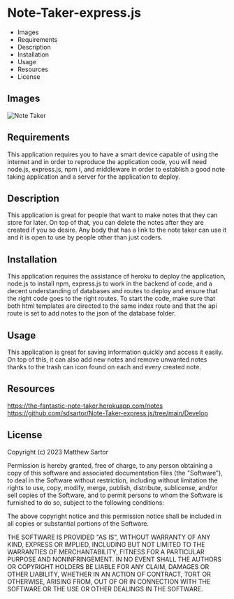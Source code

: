 # Note-Taker-express.js

* Images
* Requirements
* Description
* Installation
* Usage
* Resources
* License




## Images
![Note Taker](https://user-images.githubusercontent.com/116858656/224250107-e5ad40dd-7cea-432c-82bc-def62b0c6eb0.gif)


## Requirements
This application requires you to have a smart device capable of using the internet and in order to reproduce the application code, you will need node.js, express.js, npm i, and middleware in order to establish a good note taking application and a server for the application to deploy.


## Description
This application is great for people that want to make notes that they can store for later.  On top of that, you can delete the notes after they are created if you so desire.  Any body that has a link to the note taker can use it and it is open to use by people other than just coders.


## Installation
This application requires the assistance of heroku to deploy the application, node.js to install npm, express.js to work in the backend of code, and a decent understanding of databases and routes to deploy and ensure that the right code goes to the right routes.  To start the code, make sure that both html templates are directed to the same index route and that the api route is set to add notes to the json of the database folder.


## Usage
This application is great for saving information quickly and access it easily.  On top of this, it can also add new notes and remove unwanted notes thanks to the trash can icon found on each and every created note.


## Resources
https://the-fantastic-note-taker.herokuapp.com/notes
https://github.com/sdsartor/Note-Taker-express.js/tree/main/Develop


## License
Copyright (c) 2023 Matthew Sartor

Permission is hereby granted, free of charge, to any person obtaining a copy of this software and associated documentation files (the "Software"), to deal in the Software without restriction, including without limitation the rights to use, copy, modify, merge, publish, distribute, sublicense, and/or sell copies of the Software, and to permit persons to whom the Software is furnished to do so, subject to the following conditions:

The above copyright notice and this permission notice shall be included in all copies or substantial portions of the Software.

THE SOFTWARE IS PROVIDED "AS IS", WITHOUT WARRANTY OF ANY KIND, EXPRESS OR IMPLIED, INCLUDING BUT NOT LIMITED TO THE WARRANTIES OF MERCHANTABILITY, FITNESS FOR A PARTICULAR PURPOSE AND NONINFRINGEMENT. IN NO EVENT SHALL THE AUTHORS OR COPYRIGHT HOLDERS BE LIABLE FOR ANY CLAIM, DAMAGES OR OTHER LIABILITY, WHETHER IN AN ACTION OF CONTRACT, TORT OR OTHERWISE, ARISING FROM, OUT OF OR IN CONNECTION WITH THE SOFTWARE OR THE USE OR OTHER DEALINGS IN THE SOFTWARE.
